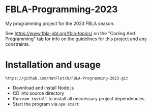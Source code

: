 # FBLA-Programming-2023
My programming project for the 2023 FBLA season.

See https://www.fbla-pbl.org/fbla-topics/ on the "Coding And Programming" tab for info on the guidelines for this project and any constraints.

# Installation and usage
 ```https://github.com/NatFletch/FBLA-Programming-2023.git```
 - Download and install Node.js
 - CD into source directory
 - Run `npm install` to install all neccessary project dependencies
 - Start the program via `npm start`
